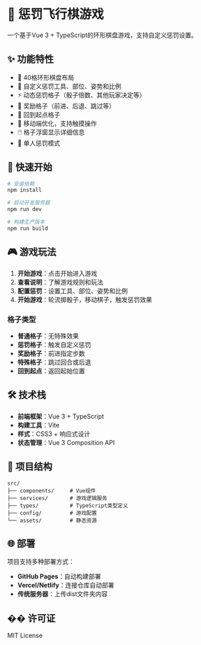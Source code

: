# 🎲 惩罚飞行棋游戏

一个基于Vue 3 + TypeScript的环形棋盘游戏，支持自定义惩罚设置。

## ✨ 功能特性

- 🎲 40格环形棋盘布局
- 🎯 自定义惩罚工具、部位、姿势和比例
- ⚡ 动态惩罚格子（骰子倍数、其他玩家决定等）
- 🎁 奖励格子（前进、后退、跳过等）
- 🔄 回到起点格子
- 📱 移动端优化，支持触摸操作
- 🖱️ 格子浮窗显示详细信息
- 👤 单人惩罚模式

## 🚀 快速开始

```bash
# 安装依赖
npm install

# 启动开发服务器
npm run dev

# 构建生产版本
npm run build
```

## 🎮 游戏玩法

1. **开始游戏**：点击开始进入游戏
2. **查看说明**：了解游戏规则和玩法
3. **配置惩罚**：设置工具、部位、姿势和比例
4. **开始游戏**：轮流掷骰子，移动棋子，触发惩罚效果

### 格子类型
- **普通格子**：无特殊效果
- **惩罚格子**：触发自定义惩罚
- **奖励格子**：前进指定步数
- **特殊格子**：跳过回合或后退
- **回到起点**：返回起始位置

## 🛠️ 技术栈

- **前端框架**：Vue 3 + TypeScript
- **构建工具**：Vite
- **样式**：CSS3 + 响应式设计
- **状态管理**：Vue 3 Composition API

## 📁 项目结构

```
src/
├── components/     # Vue组件
├── services/       # 游戏逻辑服务
├── types/          # TypeScript类型定义
├── config/         # 游戏配置
└── assets/         # 静态资源
```

## 🌐 部署

项目支持多种部署方式：

- **GitHub Pages**：自动构建部署
- **Vercel/Netlify**：连接仓库自动部署
- **传统服务器**：上传dist文件夹内容

## �� 许可证

MIT License
